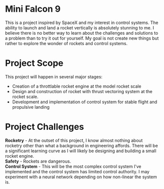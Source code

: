 # Mini Falcon 9
This is a project inspired by SpaceX and my interest in control systems.  The ability to launch and land a rocket vertically is absolutely stunning to me.  I believe there is no better way to learn about the challenges and solutions to a problem than to try it out for yourself.  My goal is not create new things but rather to explore the wonder of rockets and control systems.  

# Project Scope
This project will happen in several major stages:
* Creation of a throttlable rocket engine at the model rocket scale
* Design and construction of rocket with thrust vectoring system at the rocket scale.
* Development and implementation of control system for stable flight and propulsive landing

# Project Challenges
**Rocketry** - At the outset of this project, I know almost nothing about rocketry other than what a background in engineering affords.  There will be a significant learning curve as I will likely be designing and building a small rocket engine.  
**Safety** - Rockets are dangerous.  
**Control System** - This will be the most complex control system I've implemented and the control system has limited control authority.  I may experiment with a neural network  depending on how non-linear the system is.  
